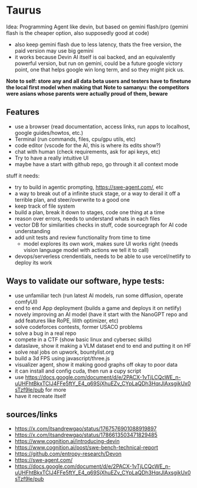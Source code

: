# Taurus

Idea: Programming Agent like devin, but based on gemini flash/pro (gemini flash is the cheaper option, also supposedly good at code)
 - also keep gemini flash due to less latency, thats the free version, the paid version may use big gemini
 - it works because Devin AI itself is oai backed, and an equivalently powerful version, but run on gemini, could be a future google victory point, one that helps google win long term, and so they might pick us.

**Note to self: store any and all data beta users and testers have to finetune the local first model when making that**
**Note to samanyu: the competitors were asians whose parents were actually proud of them, beware**

## Features

 - use a browser (read documentation, access links, run apps to localhost, google guides/howtos, etc.)
 - Terminal (run commands, files, cpu/gpu utils, etc)
 - code editor (vscode for the AI, this is where its edits show?)
 - chat with human (check requirements, ask for api keys, etc)
 - Try to have a really intuitive UI
 - maybe have a start with github repo, go through it all context mode

stuff it needs:
 - try to build in agentic prompting, https://swe-agent.com/, etc
 - a way to break out of a infinite stuck stage, or a way to derail it off a terrible plan, and steer/overwrite to a good one
 - keep track of file system
 - build a plan, break it down to stages, code one thing at a time
 - reason over errors, needs to understand whats in each files
 - vector DB for similarities checks in stuff, code sourcegraph for AI code understanding
 - add unit tests and review functionality from time to time
     - model explores its own work, makes sure UI works right (needs vision language model with actions we tell it to call)
 - devops/serverless crendentials, needs to be able to use vercel/netlify to deploy its work

## Ways to validate our software, hype tests:

 - use unfamiliar tech (run latest AI models, run some diffusion, operate comfyUI)
 - end to end App deployment (builds a game and deploys it on netlify)
 - novely improving an AI model (have it start with the NanoGPT repo and add features like RoPE, lilith optimizer, etc)
 - solve codeforces contests, former USACO problems
 - solve a bug in a real repo
 - compete in a CTF (show basic linux and cybersec skills)
 - dataslave, show it making a VLM dataset end to end and putting it on HF
 - solve real jobs on upwork, bountylist.org
 - build a 3d FPS using javascript/three.js
 - visualizer agent, show it making good graphs off okay to poor data
 - it can install and config cuda, then run a cupy script
 - use https://docs.google.com/document/d/e/2PACX-1vTjLCQcWE_n-uUHFhtBkxTCIJ4FFe5ftY_E4_q69SjXhuEZv_CYpLaQDh3HqrJlAxsgikUx0sTzf9le/pub for more
 - have it recreate itself

## sources/links
 - https://x.com/itsandrewgao/status/1767576901088919897
 - https://x.com/itsandrewgao/status/1786613503471829485
 - https://www.cognition.ai/introducing-devin
 - https://www.cognition.ai/post/swe-bench-technical-report
 - https://github.com/entropy-research/Devon
 - https://swe-agent.com/
 - https://docs.google.com/document/d/e/2PACX-1vTjLCQcWE_n-uUHFhtBkxTCIJ4FFe5ftY_E4_q69SjXhuEZv_CYpLaQDh3HqrJlAxsgikUx0sTzf9le/pub
